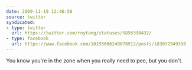 ```yaml
---
date: 2009-11-19 12:46:58
source: twitter
syndicated:
- type: twitter
  url: https://twitter.com/roytang/statuses/5856390432/
- type: facebook
  url: https://www.facebook.com/10155666240078912/posts/183072949390
---
```


You know you're in the zone when you really need to pee, but you don't.